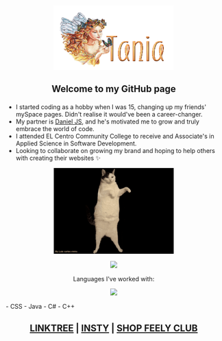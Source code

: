 <p align="center">
  <img width="280" height="150" src="name-graphics-tania-882855.gif">
</p>

<!---------------------------------------------------------->

## <p align="center"> Welcome to my GitHub page </p> ##
- I started coding as a hobby when I was 15, changing up my friends' mySpace pages. Didn't realise it would've been a career-changer.
- My partner is [Daniel JS](danieljs.io), and he's motivated me to grow and truly embrace the world of code.
- I attended EL Centro Community College to receive and Associate's in Applied Science in Software Development.
- Looking to collaborate on growing my brand and hoping to help others with creating their websites ✨

<p align="center"> <img src="./cat-wink.gif" width="280" height="200"> </p>

<p align="center"> 
  <a href="mailto:ttorresbiz@gmail.com?"> <img src="https://img.shields.io/badge/gmail-%23DD0031.svg?&style=for-the-badge&logo=gmail&logoColor=white"></a></p>

<p align="center"> 
Languages I've worked with: </p>
  
<p align="center">
<img src= "https://img.shields.io/badge/-HTML-green?logo=html.svg?&style=for-the-badge&logo=html&logoColor=white"></a></p>
- CSS
- Java
- C#
- C++
  </p>


## <p align="center"> [LINKTREE](https://linktr.ee/helloitstania) | [INSTY](https://instagram.com/myfriendtania) | [SHOP FEELY CLUB](https://feelyclub.com) </p> ### 


<!----------------------------------------- COMMENTED OUT ITEMS ------------------------------------->

<!---
myfriendtania/myfriendtania is a ✨ special ✨ repository because its my `README.md` (this file) appears on your GitHub profile.
You can click the Preview link to take a look at your changes.
--->
